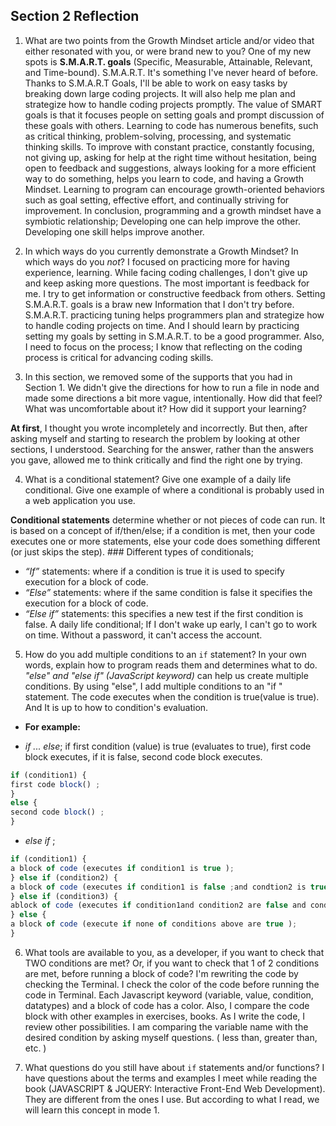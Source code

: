 ## Section 2 Reflection

  1. What are two points from the Growth Mindset article and/or video that either resonated with you, or were brand new to you?
  One of my new spots is **S.M.A.R.T. goals** (Specific, Measurable, Attainable, Relevant, and Time-bound). S.M.A.R.T. It's something I've never heard of before. Thanks to S.M.A.R.T Goals, I'll be able to work on easy tasks by breaking down large coding projects. It will also help me plan and strategize how to handle coding projects promptly. The value of SMART goals is that it focuses people on setting goals and prompt discussion of these goals with others.
  Learning to code has numerous benefits, such as critical thinking, problem-solving, processing, and systematic thinking skills. To improve with constant practice, constantly focusing, not giving up, asking for help at the right time without hesitation, being open to feedback and suggestions, always looking for a more efficient way to do something, helps you learn to code, and having a Growth Mindset. Learning to program can encourage growth-oriented behaviors such as goal setting, effective effort, and continually striving for improvement. In conclusion, programming and a growth mindset have a symbiotic relationship; Developing one can help improve the other. Developing one skill helps improve another.

  2. In which ways do you currently demonstrate a Growth Mindset? In which ways do you _not_?
  I focused on practicing more for having experience, learning. While facing coding challenges, I don't give up and keep asking more questions. The most important is feedback for me. I try to get information or constructive feedback from others.
  Setting S.M.A.R.T. goals is a braw new Information that I don't try before. S.M.A.R.T. practicing tuning helps programmers plan and strategize how to handle coding projects on time. And I should learn by practicing setting my goals by setting in S.M.A.R.T.  to be a good programmer. Also, I need to focus on the process; I know that reflecting on the coding process is critical for advancing coding skills.

  3. In this section, we removed some of the supports that you had in Section 1. We didn't give the directions for how to run a file in node and made some directions a bit more vague, intentionally. How did that feel? What was uncomfortable about it? How did it support your learning?

  **At first**, I thought you wrote incompletely and incorrectly. But then, after asking myself and starting to research the problem by looking at other sections, I understood. Searching for the answer,  rather than the answers you gave, allowed me to think critically and find the right one by trying.

  4. What is a conditional statement? Give one example of a daily life conditional. Give one example of where a conditional is probably used in a web application you use.


  **Conditional statements** determine whether or not pieces of code can run. It is based on a concept of if/then/else; if a condition is met, then your code executes one or more statements, else your code does something different (or just skips the step).
     ### Different types of conditionals;
  * _“If”_ statements: where if a condition is true it is used to specify execution for a block of code.
  * _“Else”_ statements: where if the same condition is false it specifies the execution for a block of code.
  * _“Else if”_ statements: this specifies a new test if the first condition is false.
  A daily life conditional; If I don't wake up early, I can't go to work on time.
  Without a password, it can't access the account.

  5. How do you add multiple conditions to an `if` statement? In your own words, explain how to program reads them and determines what to do.
  _"else" and  "else if" (JavaScript keyword)_ can help us create multiple conditions.
  By using "else", I add multiple conditions to an "if " statement.  The code executes when the condition is true(value is true). And It is up to how to condition's evaluation.

  * **For example:**

  * _if ... else_;   if first condition (value) is true (evaluates to true), first code block executes, if it is false, second code block executes.

  ``` JavaScript
  if (condition1) {
  first code block() ;
  }
  else {
  second code block() ;
  }
  ```

  * _else if_ ;

  ```JavaScript
  if (condition1) {
  a block of code (executes if condition1 is true );
  } else if (condition2) {
  a block of code (executes if condition1 is false ;and condtion2 is true)
  } else if (condition3) {
  ablock of code (executes if condition1and condition2 are false and condtion3 is true);
  } else {
  a block of code (execute if none of conditions above are true );
  }
  ```

  6. What tools are available to you, as a developer, if you want to check that TWO conditions are met? Or, if you want to check that 1 of 2 conditions are met, before running a block of code?
  I'm rewriting the code by checking the Terminal. I check the color of the code before running the code in Terminal. Each Javascript keyword (variable, value, condition, datatypes) and a block of code has a color. Also, I compare the code block with other examples in exercises, books. As I write the code, I review other possibilities. I am comparing the variable name with the desired condition by asking myself questions. ( less than, greater than, etc. )

  7. What questions do you still have about `if` statements and/or functions?
  I have questions about the terms and examples I meet while reading the book (JAVASCRIPT & JQUERY: Interactive Front-End Web Development). They are different from the ones I use. But according to what I read, we will learn this concept in mode 1.
